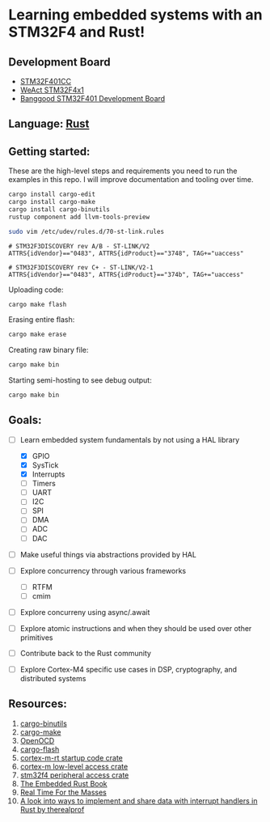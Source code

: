 # Learning embedded systems with an STM32F4 and Rust!

## Development Board
- [STM32F401CC](https://www.st.com/en/microcontrollers-microprocessors/stm32f401cc.html)
- [WeAct STM32F4x1](https://github.com/WeActTC/MiniF4-STM32F4x1)
- [Banggood STM32F401 Development Board](https://www.banggood.com/STM32F401-Development-Board-STM32F401CCU6-STM32F4-Learning-Board-p-1568897.html?rmmds=search&cur_warehouse=CN)

## Language: [Rust](https://www.rust-lang.org/)

## Getting started:
These are the high-level steps and requirements you need to run the examples in this repo. I will improve documentation and tooling over time.

```sh
cargo install cargo-edit
cargo install cargo-make
cargo install cargo-binutils
rustup component add llvm-tools-preview
```

```sh
sudo vim /etc/udev/rules.d/70-st-link.rules
```

```udev
# STM32F3DISCOVERY rev A/B - ST-LINK/V2
ATTRS{idVendor}=="0483", ATTRS{idProduct}=="3748", TAG+="uaccess"

# STM32F3DISCOVERY rev C+ - ST-LINK/V2-1
ATTRS{idVendor}=="0483", ATTRS{idProduct}=="374b", TAG+="uaccess"
```

Uploading code:
```sh
cargo make flash
```

Erasing entire flash: 
```sh
cargo make erase
```

Creating raw binary file:
```sh
cargo make bin
```

Starting semi-hosting to see debug output:
```sh
cargo make bin
```

## Goals:

* [ ] Learn embedded system fundamentals by not using a HAL library
    - [x] GPIO
    - [x] SysTick
    - [x] Interrupts
    - [ ] Timers
    - [ ] UART
    - [ ] I2C
    - [ ] SPI
    - [ ] DMA
    - [ ] ADC
    - [ ] DAC

* [ ] Make useful things via abstractions provided by HAL

* [ ] Explore concurrency through various frameworks
    - [ ] RTFM
    - [ ] cmim

* [ ] Explore concurreny using async/.await

* [ ] Explore atomic instructions and when they should be used over other primitives

* [ ] Contribute back to the Rust community

* [ ] Explore Cortex-M4 specific use cases in DSP, cryptography, and distributed systems

## Resources:

1. [cargo-binutils](https://github.com/rust-embedded/cargo-binutils)
2. [cargo-make](https://github.com/sagiegurari/cargo-make)
3. [OpenOCD](http://openocd.org/)
4. [cargo-flash](https://github.com/probe-rs/cargo-flash)
5. [cortex-m-rt startup code crate](https://docs.rs/cortex-m-rt/0.6.12/cortex_m_rt/)
6. [cortex-m low-level access crate](https://docs.rs/cortex-m/0.6.2/cortex_m/)
7. [stm32f4 peripheral access crate](https://docs.rs/crate/stm32f4/0.10.0)
8. [The Embedded Rust Book](https://rust-embedded.github.io/book/)
9. [Real Time For the Masses](https://github.com/rtfm-rs/cortex-m-rtfm)
10. [A look into ways to implement and share data with interrupt handlers in Rust by therealprof](https://therealprof.github.io/blog/interrupt-comparison/)
